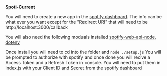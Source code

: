 **Spoti-Current**

You will need to create a new app in the [spotify dashboard](https://developer.spotify.com/dashboard/create). The info can be what ever you want except for the "Redirect URI" that will need to be http://localhost:3000/callback

You will also need the following moduals installed
[spotify-web-api-node](https://github.com/thelinmichael/spotify-web-api-node#installation), [dotenv](https://www.npmjs.com/package/dotenv)

Once install you will need to cd into the folder and `node ./setup.js`
You will be prompted to authorize with spotify and once done you will recive a Access Token and a Refresh Token in console.
You will need to put them in index.js with your Client ID and Secret from the spotify dashboard
